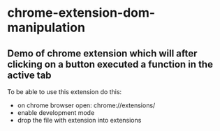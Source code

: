 # chrome-extension-dom-manipulation

## Demo of chrome extension which will after clicking on a button executed a function in the active tab

To be able to use this extension do this:
- on chrome browser open: chrome://extensions/
- enable development mode
- drop the file with extension into extensions
